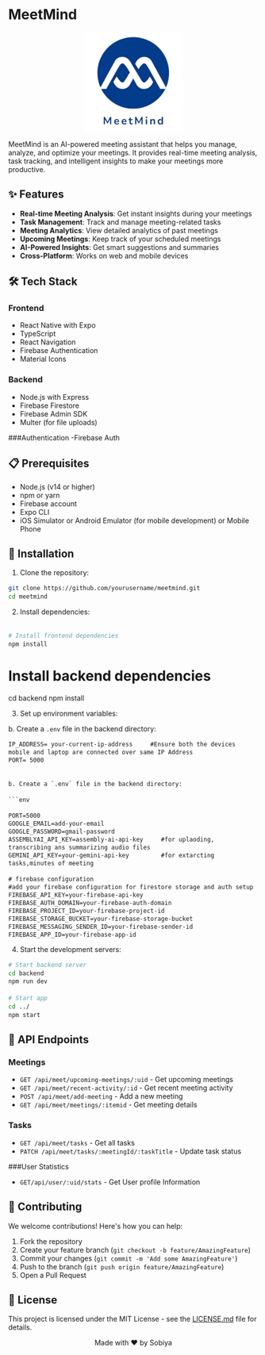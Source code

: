 # MeetMind 

<div align="center">
  <img src="assets/images/readme.png" alt="MeetMind Logo" width="200"/>
</div>

MeetMind is an AI-powered meeting assistant that helps you manage, analyze, and optimize your meetings. It provides real-time meeting analysis, task tracking, and intelligent insights to make your meetings more productive.

## ✨ Features

- **Real-time Meeting Analysis**: Get instant insights during your meetings
- **Task Management**: Track and manage meeting-related tasks
- **Meeting Analytics**: View detailed analytics of past meetings
- **Upcoming Meetings**: Keep track of your scheduled meetings
- **AI-Powered Insights**: Get smart suggestions and summaries
- **Cross-Platform**: Works on web and mobile devices

## 🛠️ Tech Stack

### Frontend
- React Native with Expo
- TypeScript
- React Navigation
- Firebase Authentication
- Material Icons

### Backend
- Node.js with Express
- Firebase Firestore
- Firebase Admin SDK
- Multer (for file uploads)


###Authentication
-Firebase Auth

## 📋 Prerequisites

- Node.js (v14 or higher)
- npm or yarn
- Firebase account
- Expo CLI
- iOS Simulator or Android Emulator (for mobile development) or Mobile Phone

## 🚀 Installation

1. Clone the repository:
```bash
git clone https://github.com/yourusername/meetmind.git
cd meetmind

```

2. Install dependencies:
```bash

# Install frontend dependencies
npm install
```

# Install backend dependencies
cd backend
npm install


3. Set up environment variables:

b. Create a `.env` file in the backend directory:
```env
IP_ADDRESS= your-current-ip-address     #Ensure both the devices mobile and laptop are connected over same IP Address
PORT= 5000


b. Create a `.env` file in the backend directory:

```env

PORT=5000
GOOGLE_EMAIL=add-your-email
GOOGLE_PASSWORD=gmail-password
ASSEMBLYAI_API_KEY=assembly-ai-api-key     #for uplaoding, transcribing ans summarizing audio files
GEMINI_API_KEY=your-gemini-api-key         #for extarcting tasks,minutes of meeting

# firebase configuration
#add your firebase configuration for firestore storage and auth setup
FIREBASE_API_KEY=your-firebase-api-key
FIREBASE_AUTH_DOMAIN=your-firebase-auth-domain
FIREBASE_PROJECT_ID=your-firebase-project-id
FIREBASE_STORAGE_BUCKET=your-firebase-storage-bucket
FIREBASE_MESSAGING_SENDER_ID=your-firebase-sender-id
FIREBASE_APP_ID=your-firebase-app-id
```

4. Start the development servers:
```bash
# Start backend server
cd backend
npm run dev

# Start app
cd ../
npm start
```

## 📱 API Endpoints

### Meetings
- `GET /api/meet/upcoming-meetings/:uid` - Get upcoming meetings
- `GET /api/meet/recent-activity/:id` - Get recent meeting activity
- `POST /api/meet/add-meeting` - Add a new meeting
- `GET /api/meet/meetings/:itemid` - Get meeting details

### Tasks
- `GET /api/meet/tasks` - Get all tasks
- `PATCH /api/meet/tasks/:meetingId/:taskTitle` - Update task status

###User Statistics
- `GET/api/user/:uid/stats` - Get User profile Information

## 🤝 Contributing

We welcome contributions! Here's how you can help:

1. Fork the repository
2. Create your feature branch (`git checkout -b feature/AmazingFeature`)
3. Commit your changes (`git commit -m 'Add some AmazingFeature'`)
4. Push to the branch (`git push origin feature/AmazingFeature`)
5. Open a Pull Request


## 📄 License

This project is licensed under the MIT License - see the [LICENSE.md](LICENSE.md) file for details.



<div align="center">
  Made with ❤️ by Sobiya
</div>
